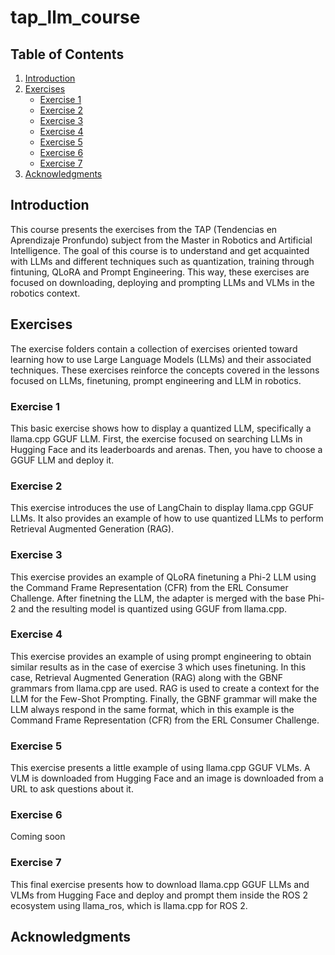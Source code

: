 # tap_llm_course

## Table of Contents

1. [Introduction](#introduction)
2. [Exercises](#exercises)
   - [Exercise 1](#exercise-1)
   - [Exercise 2](#exercise-2)
   - [Exercise 3](#exercise-3)
   - [Exercise 4](#exercise-4)
   - [Exercise 5](#exercise-5)
   - [Exercise 6](#exercise-6)
   - [Exercise 7](#exercise-7)
3. [Acknowledgments](#acknowledgments)

## Introduction

This course presents the exercises from the TAP (Tendencias en Aprendizaje Pronfundo) subject from the Master in Robotics and Artificial Intelligence. The goal of this course is to understand and get acquainted with LLMs and different techniques such as quantization, training through fintuning, QLoRA and Prompt Engineering. This way, these exercises are focused on downloading, deploying and prompting LLMs and VLMs in the robotics context.

## Exercises

The exercise folders contain a collection of exercises oriented toward learning how to use Large Language Models (LLMs) and their associated techniques. These exercises reinforce the concepts covered in the lessons focused on LLMs, finetuning, prompt engineering and LLM in robotics.

### Exercise 1

This basic exercise shows how to display a quantized LLM, specifically a llama.cpp GGUF LLM. First, the exercise focused on searching LLMs in Hugging Face and its leaderboards and arenas. Then, you have to choose a GGUF LLM and deploy it.

### Exercise 2

This exercise introduces the use of LangChain to display llama.cpp GGUF LLMs. It also provides an example of how to use quantized LLMs to perform Retrieval Augmented Generation (RAG).

### Exercise 3

This exercise provides an example of QLoRA finetuning a Phi-2 LLM using the Command Frame Representation (CFR) from the ERL Consumer Challenge. After finetning the LLM, the adapter is merged with the base Phi-2 and the resulting model is quantized using GGUF from llama.cpp.

### Exercise 4

This exercise provides an example of using prompt engineering to obtain similar results as in the case of exercise 3 which uses finetuning. In this case, Retrieval Augmented Generation (RAG) along with the GBNF grammars from llama.cpp are used. RAG is used to create a context for the LLM for the Few-Shot Prompting. Finally, the GBNF grammar will make the LLM always respond in the same format, which in this example is the Command Frame Representation (CFR) from the ERL Consumer Challenge.

### Exercise 5

This exercise presents a little example of using llama.cpp GGUF VLMs. A VLM is downloaded from Hugging Face and an image is downloaded from a URL to ask questions about it.

### Exercise 6

Coming soon

### Exercise 7

This final exercise presents how to download llama.cpp GGUF LLMs and VLMs from Hugging Face and deploy and prompt them inside the ROS 2 ecosystem using llama_ros, which is llama.cpp for ROS 2.

## Acknowledgments
